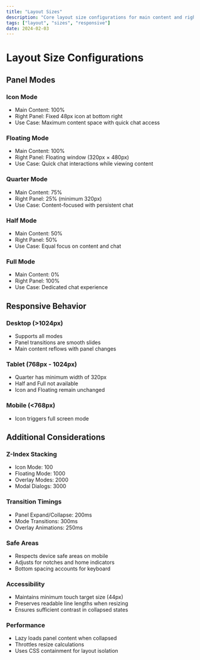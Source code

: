 ```yaml
---
title: "Layout Sizes"
description: "Core layout size configurations for main content and right panel"
tags: ["layout", "sizes", "responsive"]
date: 2024-02-03
---
```


# Layout Size Configurations

## Panel Modes

### Icon Mode
- Main Content: 100%
- Right Panel: Fixed 48px icon at bottom right
- Use Case: Maximum content space with quick chat access

### Floating Mode
- Main Content: 100%
- Right Panel: Floating window (320px × 480px)
- Use Case: Quick chat interactions while viewing content

### Quarter Mode
- Main Content: 75%
- Right Panel: 25% (minimum 320px)
- Use Case: Content-focused with persistent chat

### Half Mode
- Main Content: 50%
- Right Panel: 50%
- Use Case: Equal focus on content and chat

### Full Mode
- Main Content: 0%
- Right Panel: 100%
- Use Case: Dedicated chat experience

## Responsive Behavior

### Desktop (>1024px)
- Supports all modes
- Panel transitions are smooth slides
- Main content reflows with panel changes

### Tablet (768px - 1024px)
- Quarter has minimum width of 320px 
- Half and Full not available
- Icon and Floating remain unchanged

### Mobile (<768px)
- Icon triggers full screen mode

## Additional Considerations

### Z-Index Stacking
- Icon Mode: 100
- Floating Mode: 1000
- Overlay Modes: 2000
- Modal Dialogs: 3000

### Transition Timings
- Panel Expand/Collapse: 200ms
- Mode Transitions: 300ms
- Overlay Animations: 250ms

### Safe Areas
- Respects device safe areas on mobile
- Adjusts for notches and home indicators
- Bottom spacing accounts for keyboard

### Accessibility
- Maintains minimum touch target size (44px)
- Preserves readable line lengths when resizing
- Ensures sufficient contrast in collapsed states

### Performance
- Lazy loads panel content when collapsed
- Throttles resize calculations
- Uses CSS containment for layout isolation
